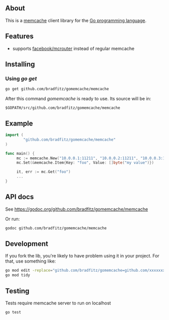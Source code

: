 ## About
This is a [memcache](https://memcached.org/) client library for the [Go programming language](http://golang.org/).


## Features
- supports [facebook/mcrouter](https://github.com/facebook/mcrouter) instead of regular memcache

## Installing

### Using *go get*

```bash
go get github.com/bradfitz/gomemcache/memcache
```

After this command *gomemcache* is ready to use. Its source will be in:

    $GOPATH/src/github.com/bradfitz/gomemcache/memcache

## Example
```go
import (
        "github.com/bradfitz/gomemcache/memcache"
)

func main() {
     mc := memcache.New("10.0.0.1:11211", "10.0.0.2:11211", "10.0.0.3:11212")
     mc.Set(&memcache.Item{Key: "foo", Value: []byte("my value")})

     it, err := mc.Get("foo")
     ...
}
```
## API docs
See https://godoc.org/github.com/bradfitz/gomemcache/memcache

Or run:

```bash
godoc github.com/bradfitz/gomemcache/memcache
```

## Development
If you fork the lib, you're likely to have problem using it in your project. For that, use something like:

```bash
go mod edit -replace="github.com/bradfitz/gomemcache=github.com/xxxxxxxx/gomemcache"
go mod tidy
```

## Testing
Tests require memcache server to run on localhost
```
go test
```

